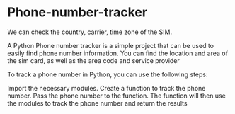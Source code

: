 # Phone-number-tracker
We can check the country, carrier, time zone of the SIM.


A Python Phone number tracker is a simple project that can be used to easily find phone number information. You can find the location and area of the sim card, as well as the area code and service provider

To track a phone number in Python, you can use the following steps:

Import the necessary modules.
Create a function to track the phone number.
Pass the phone number to the function.
The function will then use the modules to track the phone number and return the results
